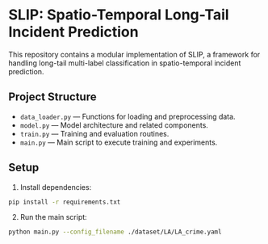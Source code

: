 # SLIP: Spatio-Temporal Long-Tail Incident Prediction

This repository contains a modular implementation of SLIP, a framework for handling long-tail multi-label classification in spatio-temporal incident prediction.

## Project Structure

- `data_loader.py` — Functions for loading and preprocessing data.
- `model.py` — Model architecture and related components.
- `train.py` — Training and evaluation routines.
- `main.py` — Main script to execute training and experiments.

## Setup

1. Install dependencies:
```bash
pip install -r requirements.txt
```

2. Run the main script:
```bash
python main.py --config_filename ./dataset/LA/LA_crime.yaml
```

